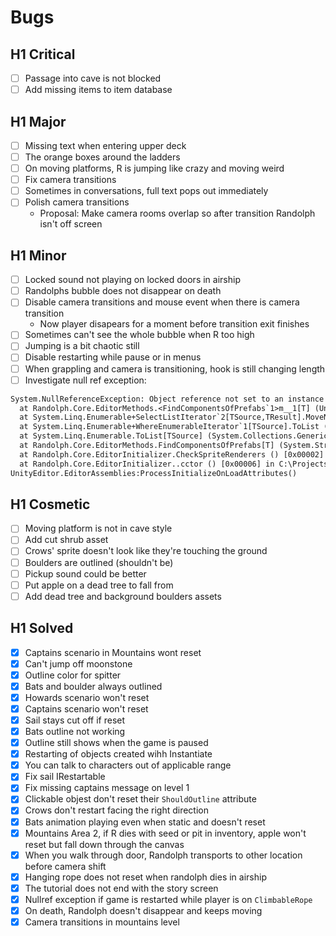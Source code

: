 # Bugs

## H1 Critical

* [ ] Passage into cave is not blocked
* [ ] Add missing items to item database

## H1 Major

* [ ] Missing text when entering upper deck
* [ ] The orange boxes around the ladders
* [ ] On moving platforms, R is jumping like crazy and moving weird
* [ ] Fix camera transitions
* [ ] Sometimes in conversations, full text pops out immediately
* [ ] Polish camera transitions
    * Proposal: Make camera rooms overlap so after transition Randolph isn't off screen

## H1 Minor

* [ ] Locked sound not playing on locked doors in airship
* [ ] Randolphs bubble does not disappear on death
* [ ] Disable camera transitions and mouse event when there is camera transition
    * Now player disapears for a moment before transition exit finishes
* [ ] Sometimes can't see the whole bubble when R too high
* [ ] Jumping is a bit chaotic still
* [ ] Disable restarting while pause or in menus
* [ ] When grappling and camera is transitioning, hook is still changing length
* [ ] Investigate null ref exception:

```txt
System.NullReferenceException: Object reference not set to an instance of an object
  at Randolph.Core.EditorMethods.<FindComponentsOfPrefabs`1>m__1[T] (UnityEngine.GameObject prefab) [0x00001] in C:\Projects\Randolph\Assets\_Core\Scripts\Editor\EditorMethods.cs:24 
  at System.Linq.Enumerable+SelectListIterator`2[TSource,TResult].MoveNext () [0x00048] in <839a3cb835c04d14aeb58d83bb7bc4bd>:0 
  at System.Linq.Enumerable+WhereEnumerableIterator`1[TSource].ToList () [0x00030] in <839a3cb835c04d14aeb58d83bb7bc4bd>:0 
  at System.Linq.Enumerable.ToList[TSource] (System.Collections.Generic.IEnumerable`1[T] source) [0x0001f] in <839a3cb835c04d14aeb58d83bb7bc4bd>:0 
  at Randolph.Core.EditorMethods.FindComponentsOfPrefabs[T] (System.String[] relativeFolderPaths) [0x00029] in C:\Projects\Randolph\Assets\_Core\Scripts\Editor\EditorMethods.cs:24 
  at Randolph.Core.EditorInitializer.CheckSpriteRenderers () [0x00002] in C:\Projects\Randolph\Assets\_Core\Scripts\Editor\Initializers\EditorInitializer.cs:47 
  at Randolph.Core.EditorInitializer..cctor () [0x00006] in C:\Projects\Randolph\Assets\_Core\Scripts\Editor\Initializers\EditorInitializer.cs:14 
UnityEditor.EditorAssemblies:ProcessInitializeOnLoadAttributes()
```

## H1 Cosmetic

* [ ] Moving platform is not in cave style
* [ ] Add cut shrub asset
* [ ] Crows' sprite doesn't look like they're touching the ground
* [ ] Boulders are outlined (shouldn't be)
* [ ] Pickup sound could be better
* [ ] Put apple on a dead tree to fall from
* [ ] Add dead tree and background boulders assets

## H1 Solved

* [x] Captains scenario in Mountains wont reset
* [x] Can't jump off moonstone
* [x] Outline color for spitter
* [x] Bats and boulder always outlined
* [x] Howards scenario won't reset
* [x] Captains scenario won't reset
* [x] Sail stays cut off if reset
* [x] Bats outline not working
* [x] Outline still shows when the game is paused
* [x] Restarting of objects created wihh Instantiate
* [x] You can talk to characters out of applicable range
* [x] Fix sail IRestartable
* [x] Fix missing captains message on level 1
* [x] Clickable objest don't reset their `ShouldOutline` attribute
* [x] Crows don't restart facing the right direction
* [x] Bats animation playing even when static and doesn't reset
* [x] Mountains Area 2, if R dies with seed or pit in inventory, apple won't reset but fall down through the canvas
* [x] When you walk through door, Randolph transports to other location before camera shift
* [x] Hanging rope does not reset when randolph dies in airship
* [x] The tutorial does not end with the story screen
* [x] Nullref exception if game is restarted while player is on `ClimbableRope`
* [x] On death, Randolph doesn't disappear and keeps moving
* [x] Camera transitions in mountains level
